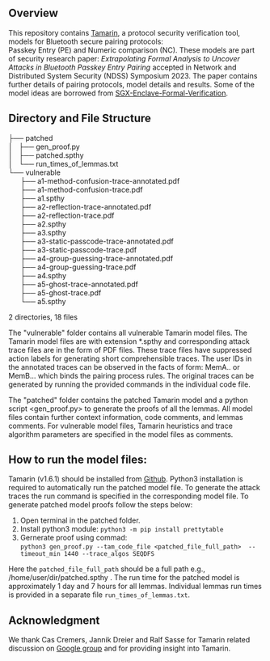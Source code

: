 
Overview
-------
This repository contains [Tamarin](https://tamarin-prover.github.io/), a protocol security  verification tool, models for Bluetooth secure pairing protocols:  
Passkey Entry (PE) and Numeric comparison (NC). These models are part of security research paper: *Extrapolating Formal Analysis to Uncover Attacks in Bluetooth Passkey Entry Pairing* accepted in Network and Distributed System Security (NDSS) Symposium 2023. The paper contains further details of pairing protocols, model details and results.  Some of the model ideas are borrowed from [SGX-Enclave-Formal-Verification](https://github.com/OSUSecLab/SGX-Enclave-Formal-Verification).       


Directory and File Structure
-----------------------

├── patched<br>
│   &nbsp;&nbsp;├── gen_proof.py<br>
│   &nbsp;&nbsp;├── patched.spthy<br>
│   &nbsp;&nbsp;└── run_times_of_lemmas.txt<br>
└── vulnerable<br>
    &nbsp;&nbsp;&nbsp;&nbsp;&nbsp;&nbsp;├── a1-method-confusion-trace-annotated.pdf<br>
    &nbsp;&nbsp;&nbsp;&nbsp;&nbsp;&nbsp;├── a1-method-confusion-trace.pdf<br>
    &nbsp;&nbsp;&nbsp;&nbsp;&nbsp;&nbsp;├── a1.spthy<br>
    &nbsp;&nbsp;&nbsp;&nbsp;&nbsp;&nbsp;├── a2-reflection-trace-annotated.pdf<br>
    &nbsp;&nbsp;&nbsp;&nbsp;&nbsp;&nbsp;├── a2-reflection-trace.pdf<br>
    &nbsp;&nbsp;&nbsp;&nbsp;&nbsp;&nbsp;├── a2.spthy<br>
    &nbsp;&nbsp;&nbsp;&nbsp;&nbsp;&nbsp;├── a3.spthy<br>
    &nbsp;&nbsp;&nbsp;&nbsp;&nbsp;&nbsp;├── a3-static-passcode-trace-annotated.pdf<br>
    &nbsp;&nbsp;&nbsp;&nbsp;&nbsp;&nbsp;├── a3-static-passcode-trace.pdf<br>
    &nbsp;&nbsp;&nbsp;&nbsp;&nbsp;&nbsp;├── a4-group-guessing-trace-annotated.pdf<br>
    &nbsp;&nbsp;&nbsp;&nbsp;&nbsp;&nbsp;├── a4-group-guessing-trace.pdf<br>
    &nbsp;&nbsp;&nbsp;&nbsp;&nbsp;&nbsp;├── a4.spthy<br>
    &nbsp;&nbsp;&nbsp;&nbsp;&nbsp;&nbsp;├── a5-ghost-trace-annotated.pdf<br>
    &nbsp;&nbsp;&nbsp;&nbsp;&nbsp;&nbsp;├── a5-ghost-trace.pdf<br>
    &nbsp;&nbsp;&nbsp;&nbsp;&nbsp;&nbsp;└── a5.spthy<br>

2 directories, 18 files

The "vulnerable" folder contains all vulnerable Tamarin model files. The Tamarin model files are with extension *.spthy and corresponding attack trace files are in the form of PDF files. These trace files have suppressed action labels for generating short comprehensible traces. The user IDs in the annotated traces can be observed in the facts of form: MemA.. or MemB... which binds the pairing process rules. The original traces can be generated by running the provided commands in the individual code file. 


The "patched" folder contains the patched Tamarin model and a python script <gen_proof.py> to generate the proofs of all the lemmas. All model files contain further context information, code comments, and lemmas comments. For vulnerable model files, Tamarin heuristics and trace algorithm parameters are specified in the model files as comments.  


How to run the model files: 
---------------------------------
  Tamarin (v1.6.1) should be installed from [Github](https://github.com/tamarin-prover/tamarin-prover/releases/tag/1.6.1). Python3 installation is required to automatically run the patched model file.  To generate the attack traces the run command is specified in the corresponding model file. To generate patched model proofs follow the steps below:
 1. Open terminal in the patched folder. 
 2. Install python3 module: `python3 -m pip install prettytable`
 3. Gernerate proof using commad:  
  `python3 gen_proof.py --tam_code_file <patched_file_full_path>  --timeout_min 1440 --trace_algos SEQDFS`

Here the `patched_file_full_path` should be a full path e.g., /home/user/dir/patched.spthy . The run time for the patched model is  approximately 1 day and 7 hours for all lemmas. Individual lemmas run times is provided in a separate file `run_times_of_lemmas.txt`.

## Acknowledgment

We thank Cas Cremers, Jannik Dreier and Ralf Sasse for Tamarin related discussion on [Google group](https://groups.google.com/g/tamarin-prover/c/6pr-mudKmwY) and for providing insight into Tamarin.

